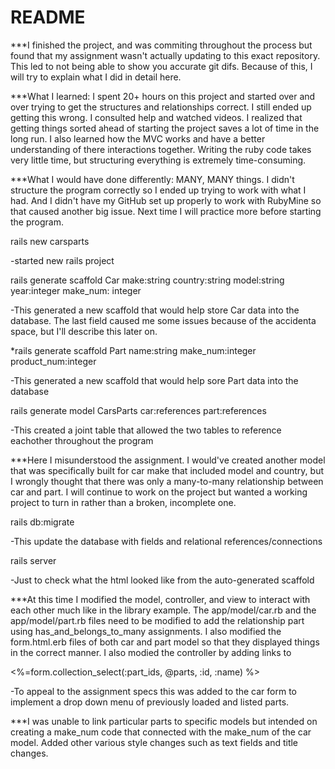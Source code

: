# README

***I finished the project, and was commiting throughout the process but found that my assignment wasn't actually updating to this exact repository.  This led to not being able to show you accurate git difs.  Because of this, I will try to explain what I did in detail here. 

***What I learned: I spent 20+ hours on this project and started over and over trying to get the structures and relationships correct.  I still ended up getting this wrong.  I consulted help and watched videos. I realized that getting things sorted ahead of starting the project saves a lot of time in the long run.  I also learned how the MVC works and have a better understanding of there interactions together. Writing the ruby code takes very little time, but structuring everything is extremely time-consuming. 

***What I would have done differently:  MANY, MANY things.  I didn't structure the program correctly so I ended up trying to work with what I had.  And I didn't have my GitHub set up properly to work with RubyMine so that caused another big issue.  Next time I will practice more before starting the program. 

rails new carsparts

  -started new rails project 

rails generate scaffold Car make:string country:string model:string year:integer make_num: integer

  -This generated a new scaffold that would help store Car data into the database.  The last field caused me some issues because of the accidenta space, but I'll describe this later on. 

*rails generate scaffold Part name:string make_num:integer product_num:integer

  -This generated a new scaffold that would help sore Part data into the database

rails generate model CarsParts car:references part:references

  -This created a joint table that allowed the two tables to reference eachother throughout the program
  
 ***Here I misunderstood the assignment.  I would've created another model that was specifically built for car make that included model and country, but I wrongly thought that there was only a many-to-many relationship between car and part. I will continue to work on the project but wanted a working project to turn in rather than a broken, incomplete one. 
 
 rails db:migrate 
 
 -This update the database with fields and relational references/connections
 
 rails server
 
 -Just to check what the html looked like from the auto-generated scaffold 
 
 ***At this time I modified the model, controller, and view to interact with each other much like in the library example. The app/model/car.rb and the app/model/part.rb files need to be modified to add the relationship part using has_and_belongs_to_many assignments. I also modified the form.html.erb files of both car and part model so that they displayed things in the correct manner.  I also modied the controller by adding links to 
 
 <%=form.collection_select(:part_ids, @parts, :id, :name) %>
 
 -To appeal to the assignment specs this was added to the car form to implement a drop down menu of previously loaded and listed parts. 
 
 ***I was unable to link particular parts to specific models but intended on creating a make_num code that connected with the make_num of the car model. Added other various style changes such as text fields and title changes. 
